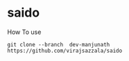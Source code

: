 # saido
How To use 

```
git clone --branch  dev-manjunath https://github.com/virajsazzala/saido
```
